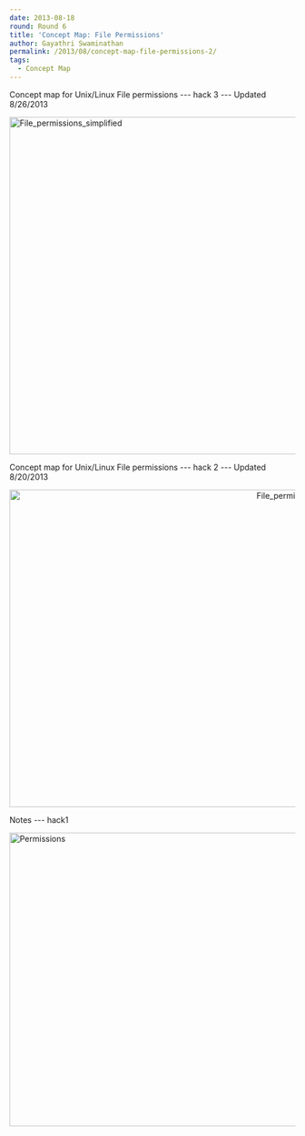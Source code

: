 ```yaml
---
date: 2013-08-18
round: Round 6
title: 'Concept Map: File Permissions'
author: Gayathri Swaminathan
permalink: /2013/08/concept-map-file-permissions-2/
tags:
  - Concept Map
---
```

Concept map for Unix/Linux File permissions --- hack 3 --- Updated 8/26/2013

[<img class="aligncenter size-full wp-image-4122" alt="File_permissions_simplified" src="http://files.software-carpentry.org/training-course/2013/08/File_permissions_2.png" width="1024" height="593" />][1]

Concept map for Unix/Linux File permissions --- hack 2 --- Updated 8/20/2013

<p style="text-align: center;">
  <a href="http://files.software-carpentry.org/training-course/2013/08/File_permissions.png"><img class="aligncenter  wp-image-4026" alt="File_permissions" src="http://teaching.software-carpentry.org/wp-content/uploads/2013/08/File_permissions.png" width="965" height="558" /></a>
</p>

Notes --- hack1

[<img class="aligncenter size-large wp-image-3937" alt="Permissions" src="http://files.software-carpentry.org/training-course/2013/08/20130818_162304-1024x748.jpg" width="707" height="516" />][2]

&nbsp;

 [1]: http://files.software-carpentry.org/training-course/2013/08/File_permissions_2.png
 [2]: http://files.software-carpentry.org/training-course/2013/08/20130818_162304.jpg

